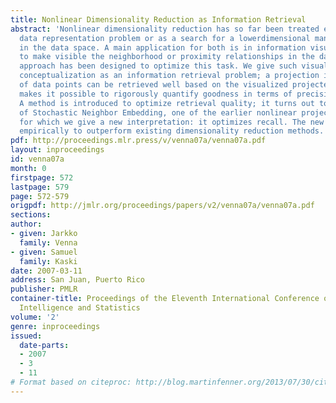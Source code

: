 ```yaml
---
title: Nonlinear Dimensionality Reduction as Information Retrieval
abstract: 'Nonlinear dimensionality reduction has so far been treated either as a
  data representation problem or as a search for a lowerdimensional manifold embedded
  in the data space. A main application for both is in information visualization,
  to make visible the neighborhood or proximity relationships in the data, but neither
  approach has been designed to optimize this task. We give such visualization a new
  conceptualization as an information retrieval problem; a projection is good if neighbors
  of data points can be retrieved well based on the visualized projected points. This
  makes it possible to rigorously quantify goodness in terms of precision and recall.
  A method is introduced to optimize retrieval quality; it turns out to be an extension
  of Stochastic Neighbor Embedding, one of the earlier nonlinear projection methods,
  for which we give a new interpretation: it optimizes recall. The new method is shown
  empirically to outperform existing dimensionality reduction methods.'
pdf: http://proceedings.mlr.press/v/venna07a/venna07a.pdf
layout: inproceedings
id: venna07a
month: 0
firstpage: 572
lastpage: 579
page: 572-579
origpdf: http://jmlr.org/proceedings/papers/v2/venna07a/venna07a.pdf
sections: 
author:
- given: Jarkko
  family: Venna
- given: Samuel
  family: Kaski
date: 2007-03-11
address: San Juan, Puerto Rico
publisher: PMLR
container-title: Proceedings of the Eleventh International Conference on Artificial
  Intelligence and Statistics
volume: '2'
genre: inproceedings
issued:
  date-parts:
  - 2007
  - 3
  - 11
# Format based on citeproc: http://blog.martinfenner.org/2013/07/30/citeproc-yaml-for-bibliographies/
---
```

